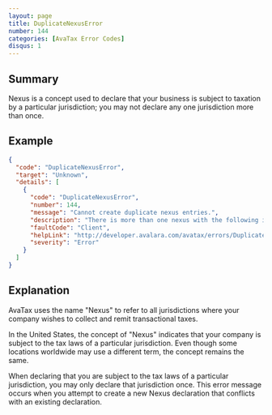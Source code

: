 ```yaml
---
layout: page
title: DuplicateNexusError
number: 144
categories: [AvaTax Error Codes]
disqus: 1
---
```


## Summary

Nexus is a concept used to declare that your business is subject to taxation by a particular jurisdiction; you may not declare any one jurisdiction more than once.

## Example

```json
{
  "code": "DuplicateNexusError",
  "target": "Unknown",
  "details": [
    {
      "code": "DuplicateNexusError",
      "number": 144,
      "message": "Cannot create duplicate nexus entries.",
      "description": "There is more than one nexus with the following information: CompanyId: -0-, Region: -1-, JurisCode: -2-, JurisTypeId: -3-, JurisName: -4-, NexusTypeId: -5-, EffectiveDate: -6-",
      "faultCode": "Client",
      "helpLink": "http://developer.avalara.com/avatax/errors/DuplicateNexusError",
      "severity": "Error"
    }
  ]
}
```

## Explanation

AvaTax uses the name "Nexus" to refer to all jurisdictions where your company wishes to collect and remit transactional taxes.

In the United States, the concept of "Nexus" indicates that your company is subject to the tax laws of a particular jurisdiction.  Even though some locations worldwide may use a different term, the concept remains the same.

When declaring that you are subject to the tax laws of a particular jurisdiction, you may only declare that jurisdiction once.  This error message occurs when you attempt to create a new Nexus declaration that conflicts with an existing declaration.
